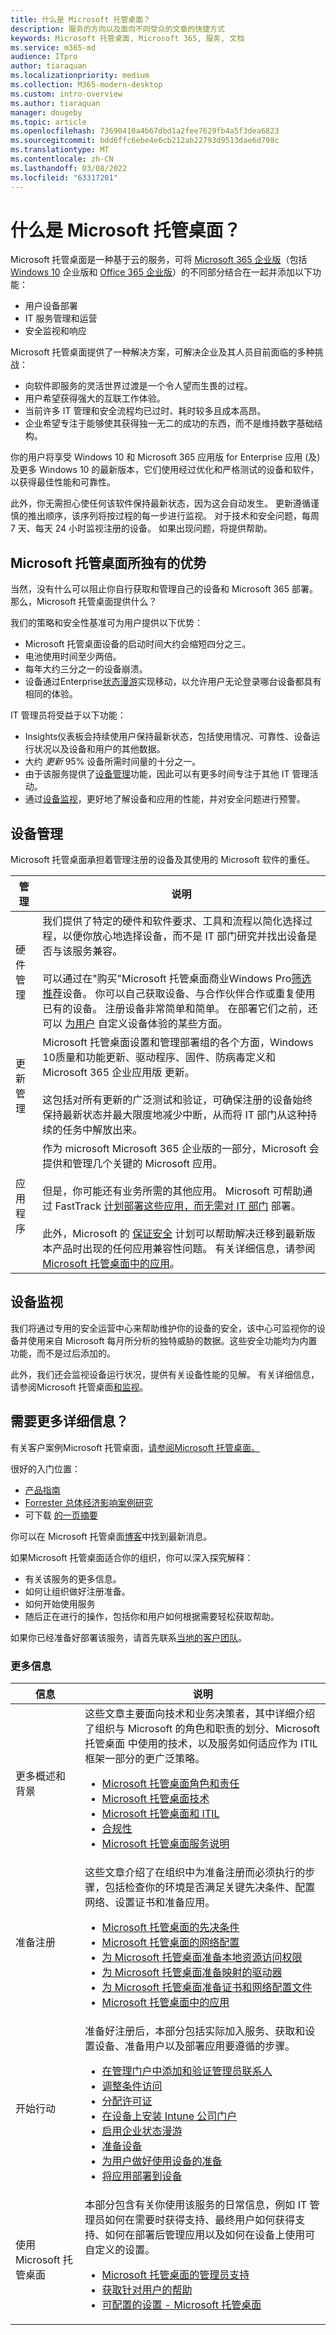 ```yaml
---
title: 什么是 Microsoft 托管桌面？
description: 服务的方向以及面向不同受众的文章的快捷方式
keywords: Microsoft 托管桌面, Microsoft 365, 服务, 文档
ms.service: m365-md
audience: ITpro
author: tiaraquan
ms.localizationpriority: medium
ms.collection: M365-modern-desktop
ms.custom: intro-overview
ms.author: tiaraquan
manager: dougeby
ms.topic: article
ms.openlocfilehash: 73690410a4b67dbd1a2fee7629fb4a5f3dea6823
ms.sourcegitcommit: bdd6ffc6ebe4e6cb212ab22793d9513dae6d798c
ms.translationtype: MT
ms.contentlocale: zh-CN
ms.lasthandoff: 03/08/2022
ms.locfileid: "63317201"
---
```

# <a name="what-is-microsoft-managed-desktop"></a>什么是 Microsoft 托管桌面？

Microsoft 托管桌面是一种基于云的服务，可将 [Microsoft 365 企业版](../../enterprise/microsoft-365-overview.md)（包括 [Windows 10](/windows/windows-10/) 企业版和 [Office 365 企业版](https://www.microsoft.com/microsoft-365/business/compare-more-office-365-for-business-plans)）的不同部分结合在一起并添加以下功能：

- 用户设备部署
- IT 服务管理和运营
- 安全监视和响应

Microsoft 托管桌面提供了一种解决方案，可解决企业及其人员目前面临的多种挑战：

- 向软件即服务的灵活世界过渡是一个令人望而生畏的过程。
- 用户希望获得强大的互联工作体验。
- 当前许多 IT 管理和安全流程均已过时、耗时较多且成本高昂。
- 企业希望专注于能够使其获得独一无二的成功的东西，而不是维持数字基础结构。

你的用户将享受 Windows 10 和 Microsoft 365 应用版 for Enterprise 应用 (及) 及更多 Windows 10 的最新版本，它们使用经过优化和严格测试的设备和软件，以获得最佳性能和可靠性。

此外，你无需担心使任何该软件保持最新状态，因为这会自动发生。 更新遵循谨慎的推出顺序，该序列将按过程的每一步进行监视。 对于技术和安全问题，每周 7 天、每天 24 小时监视注册的设备。 如果出现问题，将提供帮助。

## <a name="unique-to-microsoft-managed-desktop"></a>Microsoft 托管桌面所独有的优势

当然，没有什么可以阻止你自行获取和管理自己的设备和 Microsoft 365 部署。 那么，Microsoft 托管桌面提供什么？

我们的策略和安全性基准可为用户提供以下优势：

- Microsoft 托管桌面设备的启动时间大约会缩短四分之三。
- 电池使用时间至少两倍。
- 每年大约三分之一的设备崩溃。
- 设备通过Enterprise[状态漫游](/azure/active-directory/devices/enterprise-state-roaming-overview)实现移动，以允许用户无论登录哪台设备都具有相同的体验。

IT 管理员将受益于以下功能：

- Insights仪表板会持续使用户保持最新状态，包括使用情况、可靠性、设备运行状况以及设备和用户的其他数据。
- 大约 *更新* 95% 设备所需时间量的十分之一。
- 由于该服务提供了[设备管理](#device-management)功能，因此可以有更多时间专注于其他 IT 管理活动。
- 通过[设备监视](#device-monitoring)，更好地了解设备和应用的性能，并对安全问题进行预警。

## <a name="device-management"></a>设备管理

Microsoft 托管桌面承担着管理注册的设备及其使用的 Microsoft 软件的重任。

| 管理 | 说明 |
| ----- | ----- |
| 硬件管理| 我们提供了特定的硬件和软件要求、工具和流程以简化选择过程，以便你放心地选择设备，而不是 IT 部门研究并找出设备是否与该服务兼容。<br><br>可以通过在"购买"Microsoft 托管桌面商业Windows Pro[筛选推荐](https://www.microsoft.com/windows/business/devices)设备。 你可以自己获取设备、与合作伙伴合作或重复使用已有的设备。 注册设备非常简单和简单。 在部署它们之前，还可以 [为用户](../working-with-managed-desktop/config-setting-overview.md) 自定义设备体验的某些方面。 |
| 更新管理 | Microsoft 托管桌面设置和管理部署组的各个方面，Windows 10质量和功能更新[](../service-description/updates.md)、驱动程序、固件、防病毒定义和 Microsoft 365 企业应用版 更新。<br><br>这包括对所有更新的广泛测试和验证，可确保注册的设备始终保持最新状态并最大限度地减少中断，从而将 IT 部门从这种持续的任务中解放出来。 |
| 应用程序 | 作为 microsoft Microsoft 365 企业版的一部分，Microsoft 会提供和管理几个关键的 Microsoft 应用。<br><br>但是，你可能还有业务所需的其他应用。 Microsoft 可帮助通过 FastTrack [计划部署这些应用，而无需对 IT 部门](https://www.microsoft.com/FastTrack) 部署。<br><br>此外，Microsoft 的 [保证安全](/fasttrack/products-and-capabilities#app-assuree) 计划可以帮助解决迁移到最新版本产品时出现的任何应用兼容性问题。 有关详细信息，请参阅 [Microsoft 托管桌面中的应用](../get-ready/apps.md)。

## <a name="device-monitoring"></a>设备监视

我们将通过专用的安全运营中心来帮助维护你的设备的安全，该中心可监视你的设备并使用来自 Microsoft 每月所分析的独特威胁的数据。这些安全功能均为内置功能，而不是过后添加的。

此外，我们还会监视设备运行状况，提供有关设备性能的见解。 有关详细信息，请参阅Microsoft 托管桌面[和监视](../service-description/operations-and-monitoring.md)。

## <a name="need-more-details"></a>需要更多详细信息？

有关客户案例Microsoft 托管桌面，[请参阅Microsoft 托管桌面。](https://aka.ms/mmd)

很好的入门位置：

- [产品指南](https://aka.ms/AA6jiam)
- [Forrester 总体经济影响案例研究](https://github.com/MicrosoftDocs/microsoft-365-docs/raw/public/microsoft-365/managed-desktop/intro/downloads/forrester-tei-study.pdf)
- 可下载 [的一页摘要](https://aka.ms/AA6ob3h)

你可以在 Microsoft 托管桌面[博客](https://aka.ms/AA6l2dd)中找到最新消息。

如果Microsoft 托管桌面适合你的组织，你可以深入探究解释：

- 有关该服务的更多信息。
- 如何让组织做好注册准备。
- 如何开始使用服务
- 随后正在进行的操作，包括你和用户如何根据需要轻松获取帮助。

如果你已经准备好部署该服务，请首先联系[当地的客户团队](https://pages.email.office.com/contactmmd/)。

### <a name="more-information"></a>更多信息

| 信息 | 说明 |
| ----- | ----- |
| 更多概述和背景 | 这些文章主要面向技术和业务决策者，其中详细介绍了组织与 Microsoft 的角色和职责的划分、Microsoft 托管桌面 中使用的技术，以及服务如何适应作为 ITIL 框架一部分的更广泛策略。<br><ul><li>[Microsoft 托管桌面角色和责任](roles-and-responsibilities.md)</li><li>[Microsoft 托管桌面技术](technologies.md)</li><li>[Microsoft 托管桌面和 ITIL](../MMD-and-ITSM.md)</li><li>[合规性](compliance.md)</li><li>[Microsoft 托管桌面服务说明](../service-description/index.md)</li></ul> |
| 准备注册 | 这些文章介绍了在组织中为准备注册而必须执行的步骤，包括检查你的环境是否满足关键先决条件、配置网络、设置证书和准备应用。<ul><li>[Microsoft 托管桌面的先决条件](../get-ready/prerequisites.md)</li><li>[Microsoft 托管桌面的网络配置](../get-ready/network.md)</li><li>[为 Microsoft 托管桌面准备本地资源访问权限](../get-ready/authentication.md)</li><li>[为 Microsoft 托管桌面准备映射的驱动器](../get-ready/mapped-drives.md)</li><li>[为 Microsoft 托管桌面准备证书和网络配置文件](../get-ready/certs-wifi-lan.md)</li><li>[Microsoft 托管桌面中的应用](../get-ready/apps.md)</li></ul> |
| 开始行动 | 准备好注册后，本部分包括实际加入服务、获取和设置设备、准备用户以及部署应用要遵循的步骤。<ul><li>[在管理门户中添加和验证管理员联系人](../get-started/add-admin-contacts.md)</li><li>[调整条件访问](../get-started/conditional-access.md)</li><li>[分配许可证](../get-started/assign-licenses.md)</li><li>[在设备上安装 Intune 公司门户](../get-started/company-portal.md)</li><li>[启用企业状态漫游](../get-started/enterprise-state-roaming.md)</li><li>[准备设备](../get-started/prepare-devices.md)</li><li>[为用户做好使用设备的准备](../get-started/get-started-devices.md)</li><li>[将应用部署到设备](../get-started/deploy-apps.md)</li></ul> |
| 使用 Microsoft 托管桌面 | 本部分包含有关你使用该服务的日常信息，例如 IT 管理员如何在需要时获得支持、最终用户如何获得支持、如何在部署后管理应用以及如何在设备上使用可自定义的设置。<ul><li>[Microsoft 托管桌面的管理员支持](../working-with-managed-desktop/admin-support.md)</li><li>[获取针对用户的帮助](../working-with-managed-desktop/end-user-support.md)</li><li>[可配置的设置 - Microsoft 托管桌面](../working-with-managed-desktop/config-setting-overview.md)</li><ul> |

<!--When you enroll in Microsoft Managed Desktop, Microsoft provides you with devices that are configured to join your Azure Active Directory tenant. Windows 10, Office 365, and some apps and features associated with [Microsoft 365 Enterprise E5](https://www.microsoft.com/microsoft-365/compare-all-microsoft-365-plans) are installed (by Microsoft) on your devices. When your employees who are using these devices need help, they contact Microsoft Managed Desktop support (provided by Microsoft) through a custom chat app.-->

<!--With Microsoft Managed Desktop, you get **software as a service** (Microsoft 365 E5), **Device as a service** (Microsoft Surface devices ready to use), and **IT support as a service** (Help desk and more).-->
